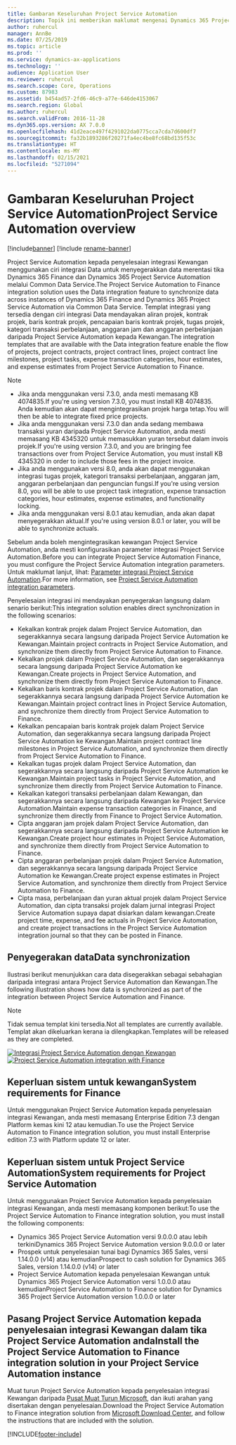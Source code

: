 ```yaml
---
title: Gambaran Keseluruhan Project Service Automation
description: Topik ini memberikan maklumat mengenai Dynamics 365 Project Service Automation kepada penyelesaian integrasi Dynamics 365 Finance.
author: ruhercul
manager: AnnBe
ms.date: 07/25/2019
ms.topic: article
ms.prod: ''
ms.service: dynamics-ax-applications
ms.technology: ''
audience: Application User
ms.reviewer: ruhercul
ms.search.scope: Core, Operations
ms.custom: 87983
ms.assetid: b454ad57-2fd6-46c9-a77e-646de4153067
ms.search.region: Global
ms.author: ruhercul
ms.search.validFrom: 2016-11-28
ms.dyn365.ops.version: AX 7.0.0
ms.openlocfilehash: 41d2eace497f4291022da0775cca7cda7d600df7
ms.sourcegitcommit: fa32b1893286f20271fa4ec4be8fc68bd135f53c
ms.translationtype: HT
ms.contentlocale: ms-MY
ms.lasthandoff: 02/15/2021
ms.locfileid: "5271094"
---
```

# <a name="project-service-automation-overview"></a><span data-ttu-id="15e29-103">Gambaran Keseluruhan Project Service Automation</span><span class="sxs-lookup"><span data-stu-id="15e29-103">Project Service Automation overview</span></span>

[!include[banner](../includes/banner.md)]
[!include [rename-banner](~/includes/cc-data-platform-banner.md)]

<span data-ttu-id="15e29-104">Project Service Automation kepada penyelesaian integrasi Kewangan menggunakan ciri integrasi Data untuk menyegerakkan data merentasi tika Dynamics 365 Finance dan Dynamics 365 Project Service Automation melalui Common Data Service.</span><span class="sxs-lookup"><span data-stu-id="15e29-104">The Project Service Automation to Finance integration solution uses the Data integration feature to synchronize data across instances of Dynamics 365 Finance and Dynamics 365 Project Service Automation via Common Data Service.</span></span> <span data-ttu-id="15e29-105">Templat integrasi yang tersedia dengan ciri integrasi Data mendayakan aliran projek, kontrak projek, baris kontrak projek, pencapaian baris kontrak projek, tugas projek, kategori transaksi perbelanjaan, anggaran jam dan anggaran perbelanjaan daripada Project Service Automation kepada Kewangan.</span><span class="sxs-lookup"><span data-stu-id="15e29-105">The integration templates that are available with the Data integration feature enable the flow of projects, project contracts, project contract lines, project contract line milestones, project tasks, expense transaction categories, hour estimates, and expense estimates from Project Service Automation to Finance.</span></span>

> [!NOTE]
> - <span data-ttu-id="15e29-106">Jika anda menggunakan versi 7.3.0, anda mesti memasang KB 4074835.</span><span class="sxs-lookup"><span data-stu-id="15e29-106">If you're using version 7.3.0, you must install KB 4074835.</span></span> <span data-ttu-id="15e29-107">Anda kemudian akan dapat mengintegrasikan projek harga tetap.</span><span class="sxs-lookup"><span data-stu-id="15e29-107">You will then be able to integrate fixed price projects.</span></span>
> - <span data-ttu-id="15e29-108">Jika anda menggunakan versi 7.3.0 dan anda sedang membawa transaksi yuran daripada Project Service Automation, anda mesti memasang KB 4345320 untuk memasukkan yuran tersebut dalam invois projek.</span><span class="sxs-lookup"><span data-stu-id="15e29-108">If you're using version 7.3.0, and you are bringing fee transactions over from Project Service Automation, you must install KB 4345320 in order to include those fees in the project invoice.</span></span>
> - <span data-ttu-id="15e29-109">Jika anda menggunakan versi 8.0, anda akan dapat menggunakan integrasi tugas projek, kategori transaksi perbelanjaan, anggaran jam, anggaran perbelanjaan dan penguncian fungsi.</span><span class="sxs-lookup"><span data-stu-id="15e29-109">If you're using version 8.0, you will be able to use project task integration, expense transaction categories, hour estimates, expense estimates, and functionality locking.</span></span>
> - <span data-ttu-id="15e29-110">Jika anda menggunakan versi 8.0.1 atau kemudian, anda akan dapat menyegerakkan aktual.</span><span class="sxs-lookup"><span data-stu-id="15e29-110">If you're using version 8.0.1 or later, you will be able to synchronize actuals.</span></span>

<span data-ttu-id="15e29-111">Sebelum anda boleh mengintegrasikan kewangan Project Service Automation, anda mesti konfigurasikan parameter integrasi Project Service Automation.</span><span class="sxs-lookup"><span data-stu-id="15e29-111">Before you can integrate Project Service Automation Finance, you must configure the Project Service Automation integration parameters.</span></span> <span data-ttu-id="15e29-112">Untuk maklumat lanjut, lihat: [Parameter integrasi Project Service Automation](PSA-parameters.md).</span><span class="sxs-lookup"><span data-stu-id="15e29-112">For more information, see [Project Service Automation integration parameters](PSA-parameters.md).</span></span>

<span data-ttu-id="15e29-113">Penyelesaian integrasi ini mendayakan penyegerakan langsung dalam senario berikut:</span><span class="sxs-lookup"><span data-stu-id="15e29-113">This integration solution enables direct synchronization in the following scenarios:</span></span>

- <span data-ttu-id="15e29-114">Kekalkan kontrak projek dalam Project Service Automation, dan segerakkannya secara langsung daripada Project Service Automation ke Kewangan.</span><span class="sxs-lookup"><span data-stu-id="15e29-114">Maintain project contracts in Project Service Automation, and synchronize them directly from Project Service Automation to Finance.</span></span>
- <span data-ttu-id="15e29-115">Kekalkan projek dalam Project Service Automation, dan segerakkannya secara langsung daripada Project Service Automation ke Kewangan.</span><span class="sxs-lookup"><span data-stu-id="15e29-115">Create projects in Project Service Automation, and synchronize them directly from Project Service Automation to Finance.</span></span>
- <span data-ttu-id="15e29-116">Kekalkan baris kontrak projek dalam Project Service Automation, dan segerakkannya secara langsung daripada Project Service Automation ke Kewangan.</span><span class="sxs-lookup"><span data-stu-id="15e29-116">Maintain project contract lines in Project Service Automation, and synchronize them directly from Project Service Automation to Finance.</span></span>
- <span data-ttu-id="15e29-117">Kekalkan pencapaian baris kontrak projek dalam Project Service Automation, dan segerakkannya secara langsung daripada Project Service Automation ke Kewangan.</span><span class="sxs-lookup"><span data-stu-id="15e29-117">Maintain project contract line milestones in Project Service Automation, and synchronize them directly from Project Service Automation to Finance.</span></span>
- <span data-ttu-id="15e29-118">Kekalkan tugas projek dalam Project Service Automation, dan segerakkannya secara langsung daripada Project Service Automation ke Kewangan.</span><span class="sxs-lookup"><span data-stu-id="15e29-118">Maintain project tasks in Project Service Automation, and synchronize them directly from Project Service Automation to Finance.</span></span>
- <span data-ttu-id="15e29-119">Kekalkan kategori transaksi perbelanjaan dalam Kewangan, dan segerakkannya secara langsung daripada Kewangan ke Project Service Automation.</span><span class="sxs-lookup"><span data-stu-id="15e29-119">Maintain expense transaction categories in Finance, and synchronize them directly from Finance to Project Service Automation.</span></span>
- <span data-ttu-id="15e29-120">Cipta anggaran jam projek dalam Project Service Automation, dan segerakkannya secara langsung daripada Project Service Automation ke Kewangan.</span><span class="sxs-lookup"><span data-stu-id="15e29-120">Create project hour estimates in Project Service Automation, and synchronize them directly from Project Service Automation to Finance.</span></span>
- <span data-ttu-id="15e29-121">Cipta anggaran perbelanjaan projek dalam Project Service Automation, dan segerakkannya secara langsung daripada Project Service Automation ke Kewangan.</span><span class="sxs-lookup"><span data-stu-id="15e29-121">Create project expense estimates in Project Service Automation, and synchronize them directly from Project Service Automation to Finance.</span></span>
- <span data-ttu-id="15e29-122">Cipta masa, perbelanjaan dan yuran aktual projek dalam Project Service Automation, dan cipta transaksi projek dalam jurnal integrasi Project Service Automation supaya dapat disiarkan dalam kewangan.</span><span class="sxs-lookup"><span data-stu-id="15e29-122">Create project time, expense, and fee actuals in Project Service Automation, and create project transactions in the Project Service Automation integration journal so that they can be posted in Finance.</span></span>

## <a name="data-synchronization"></a><span data-ttu-id="15e29-123">Penyegerakan data</span><span class="sxs-lookup"><span data-stu-id="15e29-123">Data synchronization</span></span>

<span data-ttu-id="15e29-124">Ilustrasi berikut menunjukkan cara data disegerakkan sebagai sebahagian daripada integrasi antara Project Service Automation dan Kewangan.</span><span class="sxs-lookup"><span data-stu-id="15e29-124">The following illustration shows how data is synchronized as part of the integration between Project Service Automation and Finance.</span></span>

> [!NOTE]
> <span data-ttu-id="15e29-125">Tidak semua templat kini tersedia.</span><span class="sxs-lookup"><span data-stu-id="15e29-125">Not all templates are currently available.</span></span> <span data-ttu-id="15e29-126">Templat akan dikeluarkan kerana ia dilengkapkan.</span><span class="sxs-lookup"><span data-stu-id="15e29-126">Templates will be released as they are completed.</span></span>

<span data-ttu-id="15e29-127">[![Integrasi Project Service Automation dengan Kewangan](./media/PSA-integration.png)](./media/PSA-integration.png)</span><span class="sxs-lookup"><span data-stu-id="15e29-127">[![Project Service Automation integration with Finance](./media/PSA-integration.png)](./media/PSA-integration.png)</span></span>

## <a name="system-requirements-for-finance"></a><span data-ttu-id="15e29-128">Keperluan sistem untuk kewangan</span><span class="sxs-lookup"><span data-stu-id="15e29-128">System requirements for Finance</span></span>

<span data-ttu-id="15e29-129">Untuk menggunakan Project Service Automation kepada penyelesaian integrasi Kewangan, anda mesti memasang Enterprise Edition 7.3 dengan Platform kemas kini 12 atau kemudian.</span><span class="sxs-lookup"><span data-stu-id="15e29-129">To use the Project Service Automation to Finance integration solution, you must install Enterprise edition 7.3 with Platform update 12 or later.</span></span>

## <a name="system-requirements-for-project-service-automation"></a><span data-ttu-id="15e29-130">Keperluan sistem untuk Project Service Automation</span><span class="sxs-lookup"><span data-stu-id="15e29-130">System requirements for Project Service Automation</span></span>

<span data-ttu-id="15e29-131">Untuk menggunakan Project Service Automation kepada penyelesaian integrasi Kewangan, anda mesti memasang komponen berikut:</span><span class="sxs-lookup"><span data-stu-id="15e29-131">To use the Project Service Automation to Finance integration solution, you must install the following components:</span></span>

- <span data-ttu-id="15e29-132">Dynamics 365 Project Service Automation versi 9.0.0.0 atau lebih terkini</span><span class="sxs-lookup"><span data-stu-id="15e29-132">Dynamics 365 Project Service Automation version 9.0.0.0 or later</span></span>
- <span data-ttu-id="15e29-133">Prospek untuk penyelesaian tunai bagi Dynamics 365 Sales, versi 1.14.0.0 (v14) atau kemudian</span><span class="sxs-lookup"><span data-stu-id="15e29-133">Prospect to cash solution for Dynamics 365 Sales, version 1.14.0.0 (v14) or later</span></span>
- <span data-ttu-id="15e29-134">Project Service Automation kepada penyelesaian Kewangan untuk Dynamics 365 Project Service Automation versi 1.0.0.0 atau kemudian</span><span class="sxs-lookup"><span data-stu-id="15e29-134">Project Service Automation to Finance solution for Dynamics 365 Project Service Automation version 1.0.0.0 or later</span></span>

## <a name="install-the-project-service-automation-to-finance-integration-solution-in-your-project-service-automation-instance"></a><span data-ttu-id="15e29-135">Pasang Project Service Automation kepada penyelesaian integrasi Kewangan dalam tika Project Service Automation anda</span><span class="sxs-lookup"><span data-stu-id="15e29-135">Install the Project Service Automation to Finance integration solution in your Project Service Automation instance</span></span>

<span data-ttu-id="15e29-136">Muat turun Project Service Automation kepada penyelesaian integrasi Kewangan daripada [Pusat Muat Turun Microsoft](https://www.microsoft.com/download/details.aspx?id=57016), dan ikuti arahan yang disertakan dengan penyelesaian.</span><span class="sxs-lookup"><span data-stu-id="15e29-136">Download the Project Service Automation to Finance integration solution from [Microsoft Download Center](https://www.microsoft.com/download/details.aspx?id=57016), and follow the instructions that are included with the solution.</span></span>


[!INCLUDE[footer-include](../includes/footer-banner.md)]